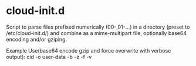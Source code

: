 # cloud-init.d

Script to parse files prefixed numerically (00-,01-...) in a directory (preset to /etc/cloud-init.d/) and combine as a mime-multipart file, optionally base64 encoding and/or gziping.

Example Use(base64 encode gzip and force overwrite with verbose output):
cid -o user-data -b -z -f -v

